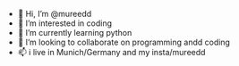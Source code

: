 - 👋 Hi, I’m @mureedd
- 👀 I’m interested in coding
- 🌱 I’m currently learning python
- 💞️ I’m looking to collaborate on programming andd coding
- 📫 i live in Munich/Germany and my insta/mureedd

<!---
mureedd/mureedd is a ✨ special ✨ repository because its `README.md` (this file) appears on your GitHub profile.
You can click the Preview link to take a look at your changes.
--->
